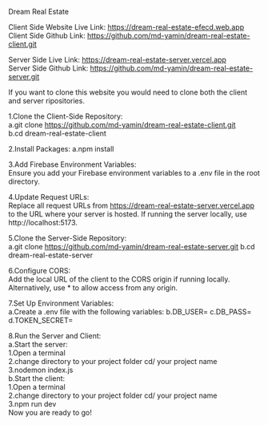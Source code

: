 Dream Real Estate

Client Side Website Live Link: https://dream-real-estate-efecd.web.app
<br/>
Client Side Github Link: https://github.com/md-yamin/dream-real-estate-client.git

Server Side Live Link: https://dream-real-estate-server.vercel.app
<br/>
Server Side Github Link: https://github.com/md-yamin/dream-real-estate-server.git

If you want to clone this website you would need to clone both the client and server ripositories.

1.Clone the Client-Side Repository:<br/>
 a.git clone https://github.com/md-yamin/dream-real-estate-client.git<br/>
 b.cd dream-real-estate-client<br/>

2.Install Packages:
 a.npm install<br/>
 
3.Add Firebase Environment Variables:<br/>
  Ensure you add your Firebase environment variables to a .env file in the root directory.
  
4.Update Request URLs:<br/>
  Replace all request URLs from https://dream-real-estate-server.vercel.app to the URL where your server is hosted. If running the server locally, use 
  http://localhost:5173.
  
5.Clone the Server-Side Repository:<br/>
  a.git clone https://github.com/md-yamin/dream-real-estate-server.git
  b.cd dream-real-estate-server

6.Configure CORS:<br/>
Add the local URL of the client to the CORS origin if running locally. Alternatively, use * to allow access from any origin.

7.Set Up Environment Variables:<br/>
  a.Create a .env file with the following variables:
  b.DB_USER=<your-mongodb-uri-username>
  c.DB_PASS=<your-mongodb-uri-password>
  d.TOKEN_SECRET=<your-64bit-hexadecimal-token>
  
8.Run the Server and Client:<br/>
  a.Start the server:<br/>
   1.Open a terminal<br/>
   2.change directory to your project folder cd/ your project name<br/>
   3.nodemon index.js<br/>
  b.Start the client:<br/>
   1.Open a terminal<br/>
   2.change directory to your project folder cd/ your project name<br/>
   3.npm run dev<br/>
Now you are ready to go!






